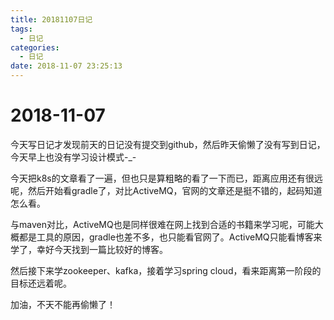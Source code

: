 ```yaml
---
title: 20181107日记
tags:
  - 日记
categories:
  - 日记
date: 2018-11-07 23:25:13
---
```



# 2018-11-07

今天写日记才发现前天的日记没有提交到github，然后昨天偷懒了没有写到日记，今天早上也没有学习设计模式-_-

今天把k8s的文章看了一遍，但也只是算粗略的看了一下而已，距离应用还有很远呢，然后开始看gradle了，对比ActiveMQ，官网的文章还是挺不错的，起码知道怎么看。

与maven对比，ActiveMQ也是同样很难在网上找到合适的书籍来学习呢，可能大概都是工具的原因，gradle也差不多，也只能看官网了。ActiveMQ只能看博客来学了，幸好今天找到一篇比较好的博客。

然后接下来学zookeeper、kafka，接着学习spring cloud，看来距离第一阶段的目标还远着呢。

加油，不天不能再偷懒了！
